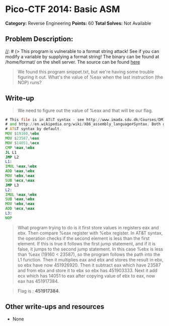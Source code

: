 # Pico-CTF 2014: Basic ASM

**Category:** Reverse Engineering
**Points:** 60
**Total Solves:** Not Available
## Problem Description:

[//]: # (> This program is vulnerable to a format string attack! See if you can modify a variable by supplying a format string! The binary can be found at /home/format/ on the shell server. The source can be found [here](format.c\).)
> We found this program snippet.txt, but we're having some trouble figuring it out. What's the value of %eax when the last instruction (the NOP) runs?

## Write-up
[//]: # (> Your write up goes here.)
> We need to figure out the value of %eax and that will be our flag.

```asm
# This file is in AT&T syntax - see http://www.imada.sdu.dk/Courses/DM18/Litteratur/IntelnATT.htm
# and http://en.wikipedia.org/wiki/X86_assembly_language#Syntax. Both gdb and objdump produce
# AT&T syntax by default.
MOV $19160,%ebx
MOV $23587,%eax
MOV $14051,%ecx
CMP %eax,%ebx
JL L1
JMP L2
L1:
IMUL %eax,%ebx
ADD %eax,%ebx
MOV %ebx,%eax
SUB %ecx,%eax
JMP L3
L2:
IMUL %eax,%ebx
SUB %eax,%ebx
MOV %ebx,%eax
ADD %ecx,%eax
L3:
NOP
```
> What program trying to do is it first store values in registers eax and ebx. Then compare %eax register with %ebx register.
In AT&T syntax, the operation checks if the second element is less than the first element. 
If this is true it follows the first jump statement, and if it is false, it jumps to the second jump statement. 
In this case %ebx is less than %eax (19160 < 23587), so the program follows the path into the L1 function. 
Then it multiplies eax and ebx and stores the result in ebx, so ebx have now 451926920.
Then it subtract eax which have 23587 and from ebx and store it to ebx so ebx has 451903333.
Next it add ecx which has 14051 to eax after copying value of ebx to eax, now eax has 451917384.

> Flag is : **451917384**.

## Other write-ups and resources

* None
